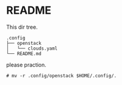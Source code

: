 # README
This dir tree.
```
.config
├── openstack
│   └── clouds.yaml
└── README.md
```
please praction.
```
# mv -r .config/openstack $HOME/.config/.
```
